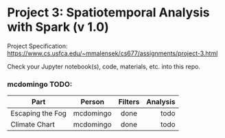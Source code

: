 # Project 3: Spatiotemporal Analysis with Spark (v 1.0)

Project Specification: https://www.cs.usfca.edu/~mmalensek/cs677/assignments/project-3.html

Check your Jupyter notebook(s), code, materials, etc. into this repo.

### mcdomingo TODO:

| Part | Person | Filters | Analysis |
| ---- |:------:|:-------:| --------:|
| Escaping the Fog | mcdomingo | done | todo |
| Climate Chart | mcdomingo | done | todo |
